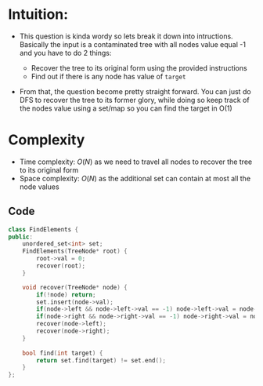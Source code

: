 # Intuition:
- This question is kinda wordy so lets break it down into intructions. Basically the input is a contaminated tree with all nodes value equal -1 and you have to do 2 things:
  - Recover the tree to its original form using the provided instructions
  - Find out if there is any node has value of `target`

- From that, the question become pretty straight forward. You can just do DFS to recover the tree to its former glory, while doing so keep track of the nodes value using a set/map so you can find the target in O(1)

# Complexity

- Time complexity: $O(N)$ as we need to travel all nodes to recover the tree to its original form
- Space complexity: $O(N)$ as the additional set can contain at most all the node values

## Code 
```cpp
class FindElements {
public:
    unordered_set<int> set;    
    FindElements(TreeNode* root) {
        root->val = 0;
        recover(root);
    }

    void recover(TreeNode* node) {
        if(!node) return;
        set.insert(node->val);
        if(node->left && node->left->val == -1) node->left->val = node->val * 2 + 1;
        if(node->right && node->right->val == -1) node->right->val = node->val * 2 + 2;
        recover(node->left);
        recover(node->right);
    }
    
    bool find(int target) {
        return set.find(target) != set.end();
    }
};
```